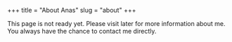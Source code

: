 +++
title = "About Anas"
slug = "about"
+++

This page is not ready yet. Please visit later for more information about me. 
You always have the chance to contact me directly.
